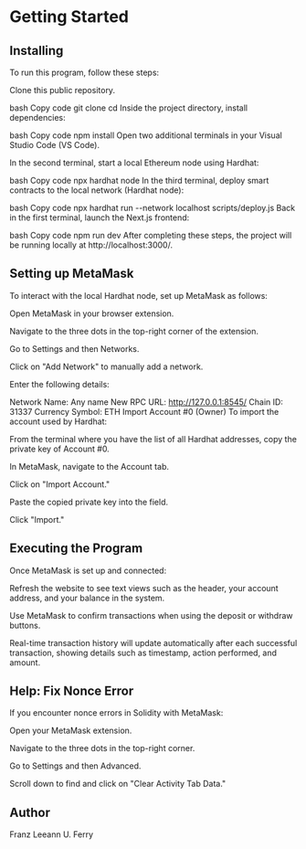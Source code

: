 # Getting Started
## Installing
To run this program, follow these steps:

Clone this public repository.

bash
Copy code
git clone [<repository-url>](https://github.com/MetacrafterChris/SCM-Starter.git)
cd <repository-directory>
Inside the project directory, install dependencies:

bash
Copy code
npm install
Open two additional terminals in your Visual Studio Code (VS Code).

In the second terminal, start a local Ethereum node using Hardhat:

bash
Copy code
npx hardhat node
In the third terminal, deploy smart contracts to the local network (Hardhat node):

bash
Copy code
npx hardhat run --network localhost scripts/deploy.js
Back in the first terminal, launch the Next.js frontend:

bash
Copy code
npm run dev
After completing these steps, the project will be running locally at http://localhost:3000/.

## Setting up MetaMask
To interact with the local Hardhat node, set up MetaMask as follows:

Open MetaMask in your browser extension.

Navigate to the three dots in the top-right corner of the extension.

Go to Settings and then Networks.

Click on "Add Network" to manually add a network.

Enter the following details:

Network Name: Any name
New RPC URL: http://127.0.0.1:8545/
Chain ID: 31337
Currency Symbol: ETH
Import Account #0 (Owner)
To import the account used by Hardhat:

From the terminal where you have the list of all Hardhat addresses, copy the private key of Account #0.

In MetaMask, navigate to the Account tab.

Click on "Import Account."

Paste the copied private key into the field.

Click "Import."

## Executing the Program
Once MetaMask is set up and connected:

Refresh the website to see text views such as the header, your account address, and your balance in the system.

Use MetaMask to confirm transactions when using the deposit or withdraw buttons.

Real-time transaction history will update automatically after each successful transaction, showing details such as timestamp, action performed, and amount.

## Help: Fix Nonce Error
If you encounter nonce errors in Solidity with MetaMask:

Open your MetaMask extension.

Navigate to the three dots in the top-right corner.

Go to Settings and then Advanced.

Scroll down to find and click on "Clear Activity Tab Data."

## Author

Franz Leeann U. Ferry
